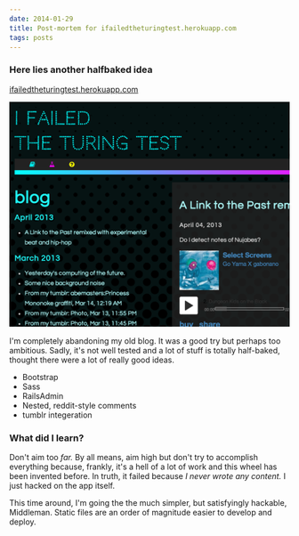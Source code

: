 ```yaml
---
date: 2014-01-29
title: Post-mortem for ifailedtheturingtest.herokuapp.com
tags: posts
---
```


### Here lies another halfbaked idea
[ifailedtheturingtest.herokuapp.com](http://ifailedtheturingtest.herokuapp.com)

![screenshot](/assets/images/blog/ifailedtheturingtest_capture.png "A screenshot")

I'm completely abandoning my old blog. It was a good try but perhaps too ambitious. Sadly, it's not well tested and a lot of stuff is totally half-baked, thought there were a lot of really good ideas.

* Bootstrap
* Sass
* RailsAdmin
* Nested, reddit-style comments
* tumblr integeration

### What did I learn?

Don't aim too *far.* By all means, aim high but don't try to accomplish everything because, frankly, it's a hell of a lot of work and this wheel has been invented before. In truth, it failed because *I never wrote any content.* I just hacked on the app itself. 

This time around, I'm going the the much simpler, but satisfyingly hackable, Middleman. Static files are an order of magnitude easier to develop and deploy. 
